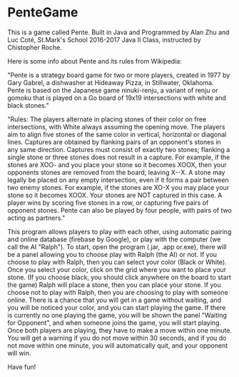# PenteGame
This is a game called Pente. Built in Java and Programmed by Alan Zhu and Luc Coté, St.Mark's School 2016-2017 Java II Class, instructed by Chistopher Roche.

Here is some info about Pente and its rules from Wikipedia:

"Pente is a strategy board game for two or more players, created in 1977 by Gary Gabrel, a dishwasher at Hideaway Pizza, in Stillwater,  Oklahoma. Pente is based on the Japanese game ninuki-renju, a variant of renju or gomoku that is played on a Go board of 19x19 intersections with white and black stones."
    
"Rules: The players alternate in placing stones of their color on free intersections, with White always assuming the opening move. The players aim to align five stones of the same color in vertical, horizontal or diagonal lines. Captures are obtained by flanking pairs of an opponent's stones in any same direction. Captures must consist of exactly two stones; flanking a single stone or three stones does not result in a capture. For example, if the stones are XOO- and you place your stone so it becomes XOOX, then your opponents stones are removed from the board, leaving X--X. A stone may legally be placed on any empty intersection, even if it forms a pair between two enemy stones. For example, if the stones are XO-X you may place your stone so it becomes XOOX. Your stones are NOT captured in this case. A player wins by scoring five stones in a row, or capturing five pairs of opponent stones. Pente can also be played by four people, with pairs of two acting as partners."

This program allows players to play with each other, using automatic pairing and online database (firebase by Google), or play with the computer (we call the AI "Ralph").
To start, open the program (.jar, .app or.exe), there will be a panel allowing you to choose play with Ralph (the AI) or not. 
If you choose to play with Ralph, then you can select your color (Black or White). Once you select your color, click on the grid where you want to place your stone. (If you choose black, you should click anywhere on the board to start the game) Ralph will place a stone, then you can place your stone.
If you choose not to play with Ralph, then you are choosing to play with someone online. There is a chance that you will get in a game without waiting, and you will be noticed your color, and you can start playing the game. If there is currently no one playing the game, you will be shown the panel "Waiting for Opponent", and when someone joins the game, you will start playing. Once both players are playing, they have to make a move within one minute. You will get a warning if you do not move within 30 seconds, and if you do not move within one minute, you will automatically quit, and your opponent will win.

Have fun!
